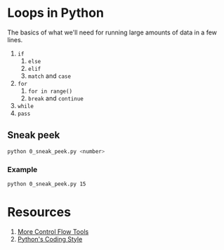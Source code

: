 # Loops in Python

The basics of what we'll need for running large amounts of data in a few lines.

1. `if`
   1. `else`
   2. `elif`
   3. `match` and `case`
2. `for`
   1. `for in range()`
   2. `break` and `continue`
3. `while`
4. `pass`

## Sneak peek

```bash
python 0_sneak_peek.py <number>
```

### Example

```bash
python 0_sneak_peek.py 15
```

# Resources

1. [More Control Flow Tools](https://docs.python.org/3/tutorial/controlflow.html)
2. [Python's Coding Style](https://peps.python.org/pep-0008/)
